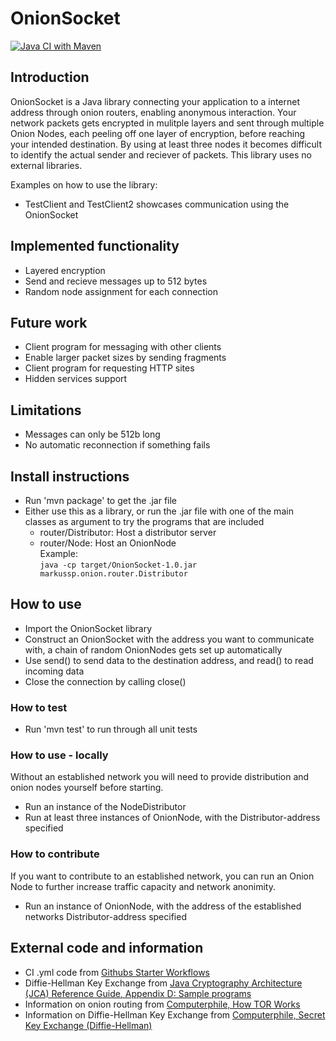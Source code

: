 # OnionSocket

[![Java CI with Maven](https://github.com/markuSolli/OnionSocket/actions/workflows/main.yml/badge.svg)](https://github.com/markuSolli/OnionSocket/actions/workflows/main.yml)

## Introduction
OnionSocket is a Java library connecting your application to a internet address through onion routers, enabling anonymous interaction. Your network packets gets encrypted in mulitple layers and sent through multiple Onion Nodes, each peeling off one layer of encryption, before reaching your intended destination. By using at least three nodes it becomes difficult to identify the actual sender and reciever of packets.
This library uses no external libraries.

Examples on how to use the library:
- TestClient and TestClient2 showcases communication using the OnionSocket

## Implemented functionality
- Layered encryption
- Send and recieve messages up to 512 bytes
- Random node assignment for each connection

## Future work
- Client program for messaging with other clients
- Enable larger packet sizes by sending fragments
- Client program for requesting HTTP sites
- Hidden services support

## Limitations
- Messages can only be 512b long
- No automatic reconnection if something fails

## Install instructions
- Run 'mvn package' to get the .jar file
- Either use this as a library, or run the .jar file with one of the main classes as argument to try the programs that are included
  - router/Distributor: Host a distributor server
  - router/Node: Host an OnionNode  
 Example:  
```java -cp target/OnionSocket-1.0.jar markussp.onion.router.Distributor```

## How to use
- Import the OnionSocket library
- Construct an OnionSocket with the address you want to communicate with, a chain of random OnionNodes gets set up automatically
- Use send() to send data to the destination address, and read() to read incoming data
- Close the connection by calling close()

### How to test
- Run 'mvn test' to run through all unit tests

### How to use - locally
Without an established network you will need to provide distribution and onion nodes yourself before starting.
- Run an instance of the NodeDistributor
- Run at least three instances of OnionNode, with the Distributor-address specified

### How to contribute
If you want to contribute to an established network, you can run an Onion Node to further increase traffic capacity and network anonimity.
- Run an instance of OnionNode, with the address of the established networks Distributor-address specified

## External code and information
- CI .yml code from [Githubs Starter Workflows](https://github.com/actions/starter-workflows/blob/main/ci/maven.yml)
- Diffie-Hellman Key Exchange from [Java Cryptography Architecture (JCA) Reference Guide, Appendix D: Sample programs](https://docs.oracle.com/javase/7/docs/technotes/guides/security/crypto/CryptoSpec.html#DH2Ex)
- Information on onion routing from [Computerphile, How TOR Works](https://www.youtube.com/watch?v=QRYzre4bf7I)
- Information on Diffie-Hellman Key Exchange from [Computerphile, Secret Key Exchange (Diffie-Hellman)](https://www.youtube.com/watch?v=NmM9HA2MQGI)
